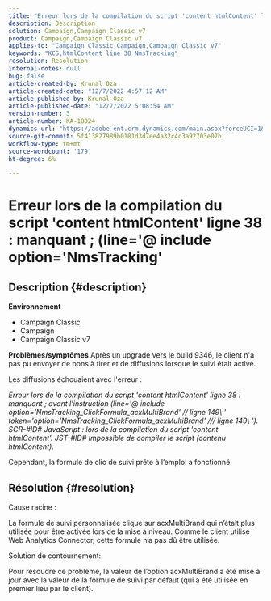 ```yaml
---
title: "Erreur lors de la compilation du script 'content htmlContent' ligne 38 : manquant ; (line='@ include option='NmsTracking'"
description: Description
solution: Campaign,Campaign Classic v7
product: Campaign,Campaign Classic v7
applies-to: "Campaign Classic,Campaign,Campaign Classic v7"
keywords: "KCS,htmlContent line 38 NmsTracking"
resolution: Resolution
internal-notes: null
bug: false
article-created-by: Krunal Oza
article-created-date: "12/7/2022 4:57:12 AM"
article-published-by: Krunal Oza
article-published-date: "12/7/2022 5:08:54 AM"
version-number: 3
article-number: KA-18024
dynamics-url: "https://adobe-ent.crm.dynamics.com/main.aspx?forceUCI=1&pagetype=entityrecord&etn=knowledgearticle&id=4ad84e96-eb75-ed11-81aa-6045bd006c82"
source-git-commit: 5f413827989b0181d3d7ee4a32c4c3a92703e07b
workflow-type: tm+mt
source-wordcount: '179'
ht-degree: 6%

---
```


# Erreur lors de la compilation du script &#39;content htmlContent&#39; ligne 38 : manquant ; (line=&#39;@ include option=&#39;NmsTracking&#39;

## Description {#description}

<b>Environnement</b>
- Campaign Classic
- Campaign
- Campaign Classic v7



<b>Problèmes/symptômes</b>
Après un upgrade vers le build 9346, le client n&#39;a pas pu envoyer de bons à tirer et de diffusions lorsque le suivi était activé.

Les diffusions échouaient avec l&#39;erreur :

*Erreur lors de la compilation du script &#39;content htmlContent&#39; ligne 38 : manquant ; avant l’instruction (line=&#39;@ include option=&#39;NmsTracking_ClickFormula_acxMultiBrand&#39; // ligne 149\ &#39; token=&#39;option=&#39;NmsTracking_ClickFormula_acxMultiBrand&#39; /// ligne 149\ &#39;). SCR-#ID# JavaScript : lors de la compilation du script &#39;content htmlContent&#39;. JST-#ID# Impossible de compiler le script (contenu htmlContent).*

Cependant, la formule de clic de suivi prête à l’emploi a fonctionné.


## Résolution {#resolution}


Cause racine :

La formule de suivi personnalisée clique sur acxMultiBrand qui n’était plus utilisée pour être activée lors de la mise à niveau. Comme le client utilise Web Analytics Connector, cette formule n’a pas dû être utilisée.

Solution de contournement:

Pour résoudre ce problème, la valeur de l’option acxMultiBrand a été mise à jour avec la valeur de la formule de suivi par défaut (qui a été utilisée en premier lieu par le client).


